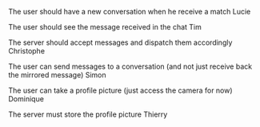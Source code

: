 The user should have a new conversation when he receive a match
Lucie

The user should see the message received in the chat
Tim

The server should accept messages and dispatch them accordingly
Christophe

The user can send messages to a conversation (and not just receive back the mirrored message)
Simon

The user can take a profile picture (just access the camera for now)
Dominique

The server must store the profile picture
Thierry